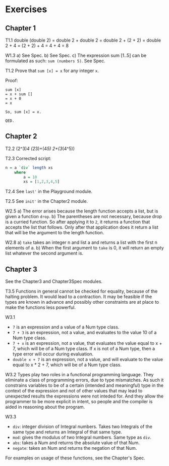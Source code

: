 # Exercises

## Chapter 1

T1.1
double (double 2)
= double 2 + double 2
= double 2 + (2 + 2)
= double 2 + 4
= (2 + 2) + 4
= 4 + 4
= 8

W1.3
a) See Spec.
b) See Spec.
c) The expression sum [1..5] can be formulated as such: `sum (numbers 5)`. See Spec.

T1.2
Prove that `sum [x] = x` for any integer `x`.

Proof:

```
sum [x]
= x + sum []
= x + 0
= x

So, sum [x] = x.

QED.
```

## Chapter 2

T2.2
(2^3)*4
(2*3)+(4*5)
2+(3*(4^5))

T2.3
Corrected script:

```haskell
n = a `div` length xs
    where
        a = 10
        xs = [1,2,3,4,5]
```

T2.4
See `last'` in the Playground module.

T2.5
See `init'` in the Chapter2 module.

W2.5
a) The error arises because the length function accepts a list, but is given a function `drop`.
b) The parentheses are not necessary, because drop is a curried function. So after applying it to `2`, it returns a function that accepts the list that follows. Only after that application does it return a list that will be the argument to the length function.

W2.8
a) `take` takes an integer n and list a and returns a list with the first n elements of a.
b) When the first argument to `take` is 0, it will return an empty list whatever the second argument is.

## Chapter 3

See the Chapter3 and Chapter3Spec modules.

T3.5
Functions in general cannot be checked for equality, because of the halting problem. It would lead to a contraction. It may be feasible if the types are known in advance and possibly other constraints are at place to make the functions less powerful.

W3.1

- `7` is an expression and a value of a Num type class.
- `7 + 3` is an expression, not a value, and evaluates to the value 10 of a Num type class.
- `7 + x` is an expression, not a value, that evaluates the value equal to x + 7, which will be of a Num type class. If x is not of a Num type, then a type error will occur during evaluation.
- `double x + 7` is an expression, not a value, and will evaluate to the value equal to x * 2 + 7, which will be of a Num type class.

W3.2
Types play two roles in a functional programming language. They eliminate a class of programming errors, due to type mismatches. As such it constrains variables to be of a certain (intended and meaningful) type in the context of the expression and not of other values that may lead to unexpected results the expressions were not inteded for. And they allow the programmer to be more explicit in intent, so people and the compiler is aided in reasoning about the program.

W3.3

- `div`: integer division of Integral numbers. Takes two Integrals of the same type and returns an Integral of that same type.
- `mod`: gives the modulus of two Integral numbers. Same type as `div`.
- `abs`: takes a Num and returns the absolute value of that Num.
- `negate`: takes an Num and returns the negation of that Num.

For examples on usage of these functions, see the Chapter's Spec.
